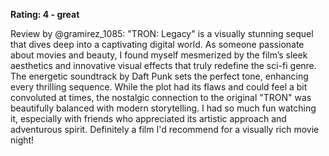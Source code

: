 **Rating: 4 - great**

Review by @gramirez_1085: "TRON: Legacy" is a visually stunning sequel that dives deep into a captivating digital world. As someone passionate about movies and beauty, I found myself mesmerized by the film’s sleek aesthetics and innovative visual effects that truly redefine the sci-fi genre. The energetic soundtrack by Daft Punk sets the perfect tone, enhancing every thrilling sequence. While the plot had its flaws and could feel a bit convoluted at times, the nostalgic connection to the original "TRON" was beautifully balanced with modern storytelling. I had so much fun watching it, especially with friends who appreciated its artistic approach and adventurous spirit. Definitely a film I'd recommend for a visually rich movie night!